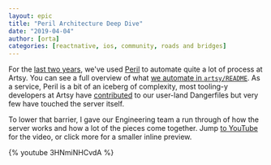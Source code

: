 ```yaml
---
layout: epic
title: "Peril Architecture Deep Dive"
date: "2019-04-04"
author: [orta]
categories: [reactnative, ios, community, roads and bridges]
---
```


For the [last two years][intro_peril], we've used [Peril] to automate quite a lot of process at Artsy. You can see
a full overview of what [we automate in `artsy/README`][peril_readme]. As a service, Peril is a bit of an iceberg
of complexity, most tooling-y developers at Artsy have [contributed][settings-contrib] to our user-land Dangerfiles
but very few have touched the server itself.

To lower that barrier, I gave our Engineering team a run through of how the server works and how a lot of the
pieces come together. Jump [to YouTube](https://www.youtube.com/watch?v=3HNmiNHCvdA) for the video, or click more
for a smaller inline preview.

<!-- more -->

{% youtube 3HNmiNHCvdA %}

[intro_peril]: /blog/2017/09/04/Introducing-Peril/
[peril_readme]: https://github.com/artsy/README/blob/master/culture/peril.md
[settings-contrib]: https://github.com/artsy/peril-settings/graphs/contributors
[peril]: https://github.com/danger/peril
